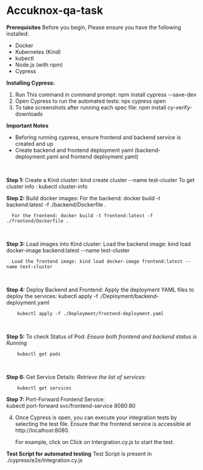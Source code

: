 # Accuknox-qa-task

**Prerequisites**
Before you begin, Please ensure you have the following installed:

- Docker
- Kubernetes (Kind)
- kubectl
- Node.js (with npm)
- Cypress

**Installing Cypress:**

1. Run This command in command prompt:  npm install cypress --save-dev 
2. Open Cypress to run the automated tests: npx cypress open
3. To take screenshots after running each spec file: npm install cy-verify-downloads


**Important Notes**

- Beforing running cypress, ensure frontend and backend service is created and up 
- Create backend and frontend deployment yaml (backend-deployment.yaml and frontend deployment.yaml)
<br/>

 **Step 1:** Create a Kind cluster:  kind create cluster --name test-cluster
  To get cluster info : kubectl cluster-info
<br/>

**Step 2:**  Build docker images:
      For the backend:  docker build -t backend:latest -f ./backend/Dockerfile . 
      <br/>

      For the frontend: docker build -t frontend:latest -f ./frontend/Dockerfile .
<br/>

**Step 3:** Load images into Kind cluster:
      Load the backend image: kind load docker-image backend:latest --name test-cluster
      <br/>

      Load the frontend image: kind load docker-image frontend:latest --name test-cluster
<br/>

**Step 4:** Deploy Backend and Frontend:
      Apply the deployment YAML files to deploy the services: 
        kubectl apply -f ./Deployment/backend-deployment.yaml
        <br/>

        kubectl apply -f ./Deployment/frontend-deployment.yaml
<br/>

**Step 5:** To check Status of Pod:
     *Ensure both frontend and backend status is Running*
     <br/>

        kubectl get pods  
<br/>

**Step 6:** Get Service Details: 
      *Retrieve the list of services:*
      <br/>
      
        kubectl get services
  
**Step 7:** Port-Forward Frontend Service:
<br/>
      kubectl port-forward svc/frontend-service 8080:80

4. Once Cypress is open, you can execute your integration tests by selecting the test file. Ensure that the frontend service is accessible at http://localhost:8080.

	For example, click on Click on Intergration.cy.js to start the test.

**Test Script for automated testing**
Test Script is present in ./cypress/e2e/Integration.cy.js 